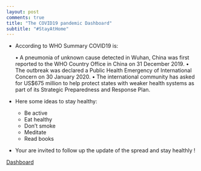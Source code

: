 ```yaml
---
layout: post
comments: true
title: "The COVID19 pandemic Dashboard"
subtitle: "#StayAtHome"
---
```


* According to WHO Summary COVID19 is:

  • A pneumonia of unknown cause detected in Wuhan, China was first reported to the WHO Country Office in China on 31 December 2019.
  • The outbreak was declared a Public Health Emergency of International Concern on 30 January 2020.
  • The international community has asked for US$675 million to help protect states with weaker health systems as part of its Strategic Preparedness and Response Plan.

* Here some ideas to stay healthy:
  * Be active
  * Eat healthy 
  * Don’t smoke
  * Meditate
  * Read books

* Your are invited to follow up the update of the spread and stay healthly !

[Dashboard](https://mesfind.shinyapps.io/covid19_et/)

